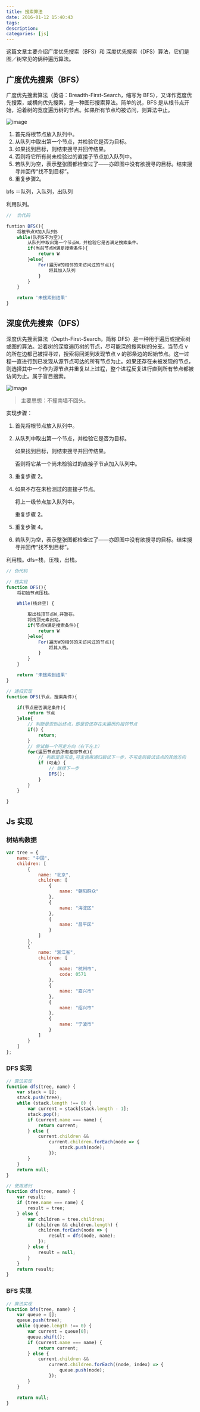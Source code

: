 ```yaml
---
title: 搜索算法
date: 2016-01-12 15:40:43
tags:
description:
categories: [js]
---
```


这篇文章主要介绍广度优先搜索（BFS）和 深度优先搜索（DFS）算法，它们是图／树常见的俩种遍历算法。

## 广度优先搜索（BFS）

广度优先搜索算法（英语：Breadth-First-Search，缩写为 BFS），又译作宽度优先搜索，或横向优先搜索，是一种图形搜索算法。简单的说，BFS 是从根节点开始，沿着树的宽度遍历树的节点。如果所有节点均被访问，则算法中止。

![image](https://raw.githubusercontent.com/bigdots/blog/master/images/201801/bfs.png)


1. 首先将根节点放入队列中。
2. 从队列中取出第一个节点，并检验它是否为目标。
3. 如果找到目标，则结束搜寻并回传结果。
4. 否则将它所有尚未检验过的直接子节点加入队列中。
5. 若队列为空，表示整张图都检查过了——亦即图中没有欲搜寻的目标。结束搜寻并回传“找不到目标”。
6. 重复步骤2。

bfs ＝队列，入队列，出队列

利用队列。

```js
//  伪代码

funtion BFS(){
    将根节点V加入队列S
    while(队列S不为空){
        从队列中取出第一个节点W，并检验它是否满足搜索条件。
        if(当前节点W满足搜索条件){
            return W
        }else{
            For(遍历W的相邻的未访问过的节点){
                将其加入队列
            }
        }
    }

    return '未搜索到结果'
}
```

## 深度优先搜索（DFS）

深度优先搜索算法（Depth-First-Search，简称 DFS）是一种用于遍历或搜索树或图的算法。沿着树的深度遍历树的节点，尽可能深的搜索树的分支。当节点 v 的所在边都己被探寻过，搜索将回溯到发现节点 v 的那条边的起始节点。这一过程一直进行到已发现从源节点可达的所有节点为止。如果还存在未被发现的节点，则选择其中一个作为源节点并重复以上过程，整个进程反复进行直到所有节点都被访问为止。属于盲目搜索。

![image](https://raw.githubusercontent.com/bigdots/blog/master/images/201801/dfs.png)

> 主要思想：不撞南墙不回头。

实现步骤：

1. 首先将根节点放入队列中。

2. 从队列中取出第一个节点，并检验它是否为目标。

    如果找到目标，则结束搜寻并回传结果。

    否则将它某一个尚未检验过的直接子节点加入队列中。

3. 重复步骤 2。

4. 如果不存在未检测过的直接子节点。

    将上一级节点加入队列中。

    重复步骤 2。

5. 重复步骤 4。

6. 若队列为空，表示整张图都检查过了——亦即图中没有欲搜寻的目标。结束搜寻并回传“找不到目标”。

利用栈。dfs=栈，压栈，出栈。

```js
// 伪代码

// 栈实现
function DFS(){
    将初始节点压栈。

    While(栈非空) {

        取出栈顶节点W,并暂存。
        将栈顶元素出站。
        if(节点W满足搜索条件){
            return W
        }else{
            For(遍历W的相邻的未访问过的节点){
                将其入栈。
            }
        }
    }

    return '未搜索到结果'
}

// 递归实现
function DFS(节点，搜索条件){

    if(节点是否满足条件){
        return 节点
    }else{
        // 判断是否到达终点，即是否还存在未遍历的相邻节点
        if() {
            return;
        }
        // 尝试每一个可走方向（右下左上）
        for(遍历节点的所有相邻节点){
            // 判断是否可走,可走调用递归尝试下一步，不可走则尝试该点的其他方向
            if (可走) {
                // 继续下一步
                DFS();
            }
        }
    }

}
```

## Js 实现

### 树结构数据

```js
var tree = {
    name: "中国",
    children: [
        {
            name: "北京",
            children: [
                {
                    name: "朝阳群众"
                },
                {
                    name: "海淀区"
                },
                {
                    name: "昌平区"
                }
            ]
        },
        {
            name: "浙江省",
            children: [
                {
                    name: "杭州市",
                    code: 0571
                },
                {
                    name: "嘉兴市"
                },
                {
                    name: "绍兴市"
                },
                {
                    name: "宁波市"
                }
            ]
        }
    ]
};
```

### DFS 实现

```js
// 算法实现
function dfs(tree, name) {
    var stack = [];
    stack.push(tree);
    while (stack.length !== 0) {
        var current = stack[stack.length - 1];
        stack.pop();
        if (current.name === name) {
            return current;
        } else {
            current.children &&
                current.children.forEach(node => {
                    stack.push(node);
                });
        }
    }
    return null;
}

// 使用递归
function dfs(tree, name) {
    var result;
    if (tree.name === name) {
        result = tree;
    } else {
        var children = tree.children;
        if (children && children.length) {
            children.forEach(node => {
                result = dfs(node, name);
            });
        } else {
            result = null;
        }
    }
    return result;
}
```

### BFS 实现

```js
// 算法实现
function bfs(tree, name) {
    var queue = [];
    queue.push(tree);
    while (queue.length !== 0) {
        var current = queue[0];
        queue.shift();
        if (current.name === name) {
            return current;
        } else {
            current.children &&
                current.children.forEach((node, index) => {
                    queue.push(node);
                });
        }
    }

    return null;
}
```